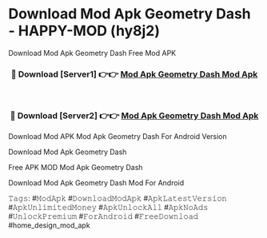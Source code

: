 # Download Mod Apk Geometry Dash - HAPPY-MOD (hy8j2)
Download Mod Apk Geometry Dash Free Mod APK

<div align="center">
<h3>🔴 Download [Server1] 👉👉 <a href="https://apkcomod.com?title=Mod_Apk_Geometry_Dash">Mod Apk Geometry Dash Mod Apk</a></h3><br>

<h3>🔴 Download [Server2] 👉👉 <a href="https://apkcomod.com?title=Mod_Apk_Geometry_Dash">Mod Apk Geometry Dash Mod Apk</a></h3>
</div>


Download Mod APK Mod Apk Geometry Dash For Android Version

Download Mod Apk Geometry Dash 

Free APK MOD Mod Apk Geometry Dash 

Download Mod Apk Geometry Dash Mod For Android

𝚃𝚊𝚐𝚜: #𝙼𝚘𝚍𝙰𝚙𝚔 #𝙳𝚘𝚠𝚗𝚕𝚘𝚊𝚍𝙼𝚘𝚍𝙰𝚙𝚔 #𝙰𝚙𝚔𝙻𝚊𝚝𝚎𝚜𝚝𝚅𝚎𝚛𝚜𝚒𝚘𝚗 #𝙰𝚙𝚔𝚄𝚗𝚕𝚒𝚖𝚒𝚝𝚎𝚍𝙼𝚘𝚗𝚎𝚢 #𝙰𝚙𝚔𝚄𝚗𝚕𝚘𝚌𝚔𝙰𝚕𝚕 #𝙰𝚙𝚔𝙽𝚘𝙰𝚍𝚜 #𝚄𝚗𝚕𝚘𝚌𝚔𝙿𝚛𝚎𝚖𝚒𝚞𝚖 #𝙵𝚘𝚛𝙰𝚗𝚍𝚛𝚘𝚒𝚍 #𝙵𝚛𝚎𝚎𝙳𝚘𝚠𝚗𝚕𝚘𝚊𝚍 #home_design_mod_apk